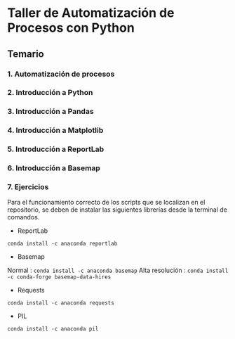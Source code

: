 # Taller de Automatización de Procesos con Python

## Temario

### 1. Automatización de procesos
### 2. Introducción a Python
### 3. Introducción a Pandas
### 4. Introducción a Matplotlib
### 5. Introducción a ReportLab
### 6. Introducción a Basemap
### 7. Ejercicios


Para el funcionamiento correcto de los scripts que se localizan en el repositorio,
se deben de instalar las siguientes librerías desde la terminal de comandos.

* ReportLab

`conda install -c anaconda reportlab`

* Basemap

Normal              : `conda install -c anaconda basemap`
Alta resolución     : `conda install -c conda-forge basemap-data-hires`
* Requests

`conda install -c anaconda requests`

* PIL

`conda install -c anaconda pil`
